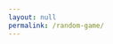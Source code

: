 ```yaml
---
layout: null
permalink: /random-game/
---
```

<script>
  const games = [
    {% for game in site.games %}
      "{{ game.url | relative_url }}",
    {% endfor %}
  ];
  const randomIndex = Math.floor(Math.random() * games.length);
  window.location.replace(games[randomIndex]);
</script>